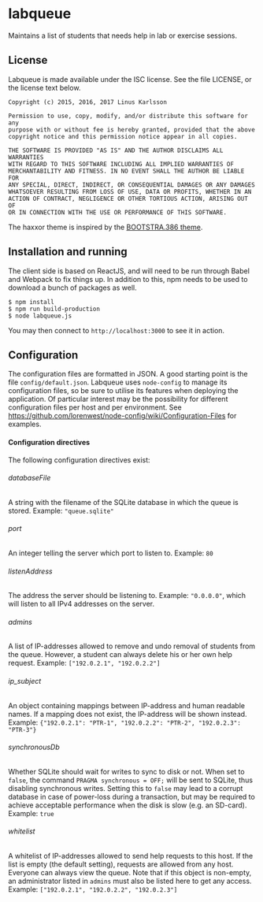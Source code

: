 # labqueue
Maintains a list of students that needs help in lab or exercise sessions.

## License
Labqueue is made available under the ISC license. See the file LICENSE, or the license text below.

```
Copyright (c) 2015, 2016, 2017 Linus Karlsson

Permission to use, copy, modify, and/or distribute this software for any
purpose with or without fee is hereby granted, provided that the above
copyright notice and this permission notice appear in all copies.

THE SOFTWARE IS PROVIDED "AS IS" AND THE AUTHOR DISCLAIMS ALL WARRANTIES
WITH REGARD TO THIS SOFTWARE INCLUDING ALL IMPLIED WARRANTIES OF
MERCHANTABILITY AND FITNESS. IN NO EVENT SHALL THE AUTHOR BE LIABLE FOR
ANY SPECIAL, DIRECT, INDIRECT, OR CONSEQUENTIAL DAMAGES OR ANY DAMAGES
WHATSOEVER RESULTING FROM LOSS OF USE, DATA OR PROFITS, WHETHER IN AN
ACTION OF CONTRACT, NEGLIGENCE OR OTHER TORTIOUS ACTION, ARISING OUT OF
OR IN CONNECTION WITH THE USE OR PERFORMANCE OF THIS SOFTWARE.
```

The haxxor theme is inspired by the [BOOTSTRA.386 theme](https://github.com/kristopolous/BOOTSTRA.386/).

## Installation and running
The client side is based on ReactJS, and will need to be run through Babel and Webpack to fix things up. In addition to this,
npm needs to be used to download a bunch of packages as well.

```
$ npm install
$ npm run build-production
$ node labqueue.js
```

You may then connect to `http://localhost:3000` to see it in action.

## Configuration
The configuration files are formatted in JSON. A good starting point is the file `config/default.json`. Labqueue uses `node-config` to manage its configuration files, so be sure to utilise its features when deploying the application. Of particular interest may be the possibility for different configuration files per host and per environment. See https://github.com/lorenwest/node-config/wiki/Configuration-Files for examples.

#### Configuration directives
The following configuration directives exist:

###### databaseFile
A string with the filename of the SQLite database in which the queue is stored. Example: `"queue.sqlite"`

###### port
An integer telling the server which port to listen to. Example: `80`

###### listenAddress
The address the server should be listening to. Example: `"0.0.0.0"`, which will listen to all IPv4 addresses on the server.

###### admins
A list of IP-addresses allowed to remove and undo removal of students from the queue. However, a student can always delete his or her own help request. Example: `["192.0.2.1", "192.0.2.2"]`

###### ip_subject
An object containing mappings between IP-address and human readable names. If a mapping does not exist, the IP-address will be shown instead. Example: `{"192.0.2.1": "PTR-1", "192.0.2.2": "PTR-2", "192.0.2.3": "PTR-3"}`

###### synchronousDb
Whether SQLite should wait for writes to sync to disk or not. When set to `false`, the command `PRAGMA synchronous = OFF;` will be sent to SQLite, thus disabling synchronous writes. Setting this to `false` may lead to a corrupt database in case of power-loss during a transaction, but may be required to achieve acceptable performance when the disk is slow (e.g. an SD-card). Example: `true`

###### whitelist
A whitelist of IP-addresses allowed to send help requests to this host. If the list is empty (the default setting), requests are allowed from any host. Everyone can always view the queue. Note that if this object is non-empty, an administrator listed in `admins` must also be listed here to get any access. Example: `["192.0.2.1", "192.0.2.2", "192.0.2.3"]`

